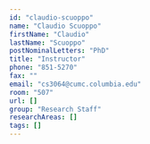 ```yaml
---
id: "claudio-scuoppo"
name: "Claudio Scuoppo"
firstName: "Claudio"
lastName: "Scuoppo"
postNominalLetters: "PhD"
title: "Instructor"
phone: "851-5270"
fax: ""
email: "cs3064@cumc.columbia.edu"
room: "507"
url: []
group: "Research Staff"
researchAreas: []
tags: []
---
```

